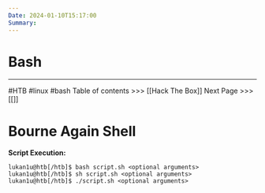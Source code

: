 ```yaml
---
Date: 2024-01-10T15:17:00
Summary:
---
```

# Bash
---
#HTB #linux #bash
Table of contents >>> [[Hack The Box]]
Next Page >>> [[]]

# Bourne Again Shell
 
 **Script Execution:**
```shell-session
lukan1u@htb[/htb]$ bash script.sh <optional arguments>
lukan1u@htb[/htb]$ sh script.sh <optional arguments>
lukan1u@htb[/htb]$ ./script.sh <optional arguments>
```
